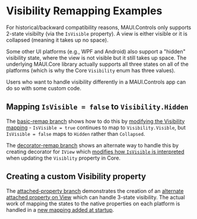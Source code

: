# Visibility Remapping Examples

For historical/backward compatibility reasons, MAUI.Controls only supports 2-state visibilty (via the `IsVisible` property). A view is either visible or it is collapsed (meaning it takes up no space).

Some other UI platforms (e.g., WPF and Android) also support a "hidden" visibility state, where the view is not visible but it still takes up space. The underlying MAUI.Core library actually supports all three states on all of the platforms (which is why the Core `Visibility` enum has three values). 

Users who want to handle visibility differently in a MAUI.Controls app can do so with some custom code. 

## Mapping `IsVisible = false` to `Visibility.Hidden`

The [basic-remap branch](https://github.com/hartez/RemapVisibility/tree/basic-remap) shows how to do this by [modifying the Visibility mapping](https://github.com/hartez/RemapVisibility/blob/basic-remap/RemapVisibility/MauiProgram.cs#L22) - `IsVisible = true` continues to map to `Visibility.Visible`, but `IsVisible = false` maps to `Hidden` rather than `Collapsed`.

The [decorator-remap branch](https://github.com/hartez/RemapVisibility/tree/decorator-remap) shows an alternate way to handle this by creating decorator for `IView` which [modifies how `IsVisible` is interpreted](https://github.com/hartez/RemapVisibility/blob/decorator-remap/RemapVisibility/CustomViewWrapper.cs#L31) when updating the `Visiblity` property in Core.

## Creating a custom Visibility property

The [attached-property branch](https://github.com/hartez/RemapVisibility/tree/attached-property) demonstrates the creation of an [alternate attached property on View](https://github.com/hartez/RemapVisibility/blob/attached-property/RemapVisibility/CustomVisibility.cs) which can handle 3-state visibility. The actual work of mapping the states to the native properties on each platform is handled in a [new mapping added at startup](https://github.com/hartez/RemapVisibility/blob/attached-property/RemapVisibility/MauiProgram.cs#L28).  